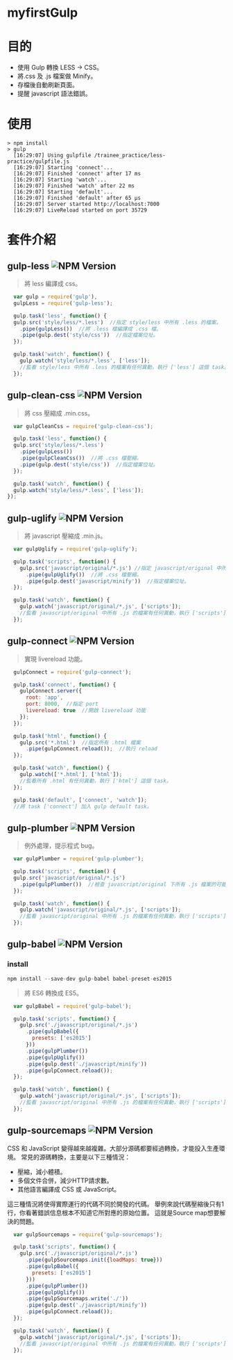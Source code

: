 # myfirstGulp
# 目的

- 使用 Gulp 轉換 LESS → CSS。
- 將.css 及 .js 檔案做 Minify。
- 存檔後自動刷新頁面。
- 提醒 javascript 語法錯誤。

# 使用

```
> npm install
> gulp
  [16:29:07] Using gulpfile /trainee_practice/less-practice/gulpfile.js
  [16:29:07] Starting 'connect'...
  [16:29:07] Finished 'connect' after 17 ms
  [16:29:07] Starting 'watch'...
  [16:29:07] Finished 'watch' after 22 ms
  [16:29:07] Starting 'default'...
  [16:29:07] Finished 'default' after 65 μs
  [16:29:07] Server started http://localhost:7000
  [16:29:07] LiveReload started on port 35729
```

# 套件介紹

## gulp-less ![NPM Version](https://img.shields.io/npm/v/gulp-less.svg?style=flat)

> 將 less 編譯成 css。

```javascript
  var gulp = require('gulp'),
  gulpLess = require('gulp-less');

  gulp.task('less', function() {
  gulp.src('style/less/*.less')  //指定 style/less 中所有 .less 的檔案。
    .pipe(gulpLess())  //將 .less 檔編譯成 .css 檔。
    .pipe(gulp.dest('style/css'))  //指定檔案位址。
  });

  gulp.task('watch', function() {
    gulp.watch('style/less/*.less', ['less']);
    //監看 style/less 中所有 .less 的檔案有任何異動，執行 ['less'] 這個 task。
  });
```

## gulp-clean-css ![NPM Version](https://img.shields.io/npm/v/gulp-clean-css.svg?style=flat)

> 將 css 壓縮成 .min.css。

```javascript
  var gulpCleanCss = require('gulp-clean-css');

  gulp.task('less', function() {
  gulp.src('style/less/*.less')
    .pipe(gulpLess())
    .pipe(gulpCleanCss())  //將 .css 檔壓縮。
    .pipe(gulp.dest('style/css'))  //指定檔案位址。
  });

  gulp.task('watch', function() {
  gulp.watch('style/less/*.less', ['less']);
});
```

## gulp-uglify ![NPM Version](https://img.shields.io/npm/v/gulp-uglify.svg?style=flat)

> 將 javascript 壓縮成 .min.js。

```javascript
  var gulpUglify = require('gulp-uglify');

  gulp.task('scripts', function() {
    gulp.src('javascript/original/*.js') //指定 javascript/original 中所有 .js 的檔案。
      .pipe(gulpUglify())  //將 .css 檔壓縮。
      .pipe(gulp.dest('javascript/minify'))  //指定檔案位址。
  });

  gulp.task('watch', function() {
    gulp.watch('javascript/original/*.js', ['scripts']);
    //監看 javascript/original 中所有 .js 的檔案有任何異動，執行 ['scripts'] 這個 task。
  });
```

## gulp-connect ![NPM Version](https://img.shields.io/npm/v/gulp-connect.svg?style=flat)

> 實現 livereload 功能。

```javascript
  gulpConnect = require('gulp-connect');

  gulp.task('connect', function() {
    gulpConnect.server({
      root: 'app',
      port: 8000,  //指定 port
      livereload: true  //開啟 livereload 功能
    });
  });

  gulp.task('html', function() {
    gulp.src('*.html')  //指定所有 .html 檔案
      .pipe(gulpConnect.reload());  //執行 reload
  });

  gulp.task('watch', function() {
    gulp.watch(['*.html'], ['html']);
    //監看所有 .html 有任何異動，執行 ['html'] 這個 task。
  });

  gulp.task('default', ['connect', 'watch']);
  //將 task ['connect'] 加入 gulp default task。
```

## gulp-plumber ![NPM Version](https://img.shields.io/npm/v/gulp-plumber.svg?style=flat)

> 例外處理，提示程式 bug。

```javascript
  var gulpPlumber = require('gulp-plumber');

  gulp.task('scripts', function() {
  gulp.src('javascript/original/*.js')
    .pipe(gulpPlumber())  //檢查 javascript/original 下所有 .js 檔案的可能錯誤。
  });

  gulp.task('watch', function() {
    gulp.watch('javascript/original/*.js', ['scripts']);
    //監看 javascript/original 中所有 .js 的檔案有任何異動，執行 ['scripts'] 這個 task。
  });
```

## gulp-babel ![NPM Version](https://img.shields.io/npm/v/gulp-babel.svg?style=flat)
### install

```javascript
npm install --save-dev gulp-babel babel-preset-es2015
```

> 將 ES6 轉換成 ES5。

```javascript
  var gulpBabel = require('gulp-babel');

  gulp.task('scripts', function() {
    gulp.src('./javascript/original/*.js')
      .pipe(gulpBabel({
        presets: ['es2015']
      }))
      .pipe(gulpPlumber())
      .pipe(gulpUglify())
      .pipe(gulp.dest('./javascript/minify'))
      .pipe(gulpConnect.reload());
  });

  gulp.task('watch', function() {
    gulp.watch('javascript/original/*.js', ['scripts']);
    //監看 javascript/original 中所有 .js 的檔案有任何異動，執行 ['scripts'] 這個 task。
  });
```

## gulp-sourcemaps ![NPM Version](https://img.shields.io/npm/v/gulp-sourcemaps.svg?style=flat)

CSS 和 JavaScript 變得越來越複雜。大部分源碼都要經過轉換，才能投入生產環境。
常見的源碼轉換，主要是以下三種情況：

- 壓縮，減小體積。
- 多個文件合併，減少HTTP請求數。
- 其他語言編譯成 CSS 或 JavaScript。

這三種情況將使得實際運行的代碼不同於開發的代碼。
舉例來說代碼壓縮後只有1行，你看著錯誤信息根本不知道它所對應的原始位置。
這就是Source map想要解決的問題。

```javascript
  var gulpSourcemaps = require('gulp-sourcemaps');

  gulp.task('scripts', function() {
    gulp.src('./javascript/original/*.js')
      .pipe(gulpSourcemaps.init({loadMaps: true}))
      .pipe(gulpBabel({
        presets: ['es2015']
      }))
      .pipe(gulpPlumber())
      .pipe(gulpUglify())
      .pipe(gulpSourcemaps.write('./'))
      .pipe(gulp.dest('./javascript/minify'))
      .pipe(gulpConnect.reload());
  });

  gulp.task('watch', function() {
    gulp.watch('javascript/original/*.js', ['scripts']);
    //監看 javascript/original 中所有 .js 的檔案有任何異動，執行 ['scripts'] 這個 task。
  });
```